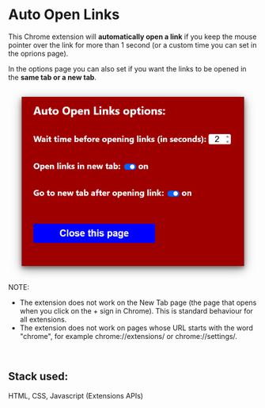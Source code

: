 # Auto Open Links

This Chrome extension will **automatically open a link** if you keep the mouse pointer over the link for more than 1 second (or a custom time you can set in the oprions page). 

In the options page you can also set if you want the links to be opened in the **same tab or a new tab**.

<br/>
<div align="center" >
  <img src="Docs/Screenshots/options.png" alt="Auto open links options page" width="450px" style="box-shadow: 0 4px 8px 0 rgba(0, 0, 0, 0.4), 0 6px 20px 0 rgba(0, 0, 0, 0.4);">
</div>
<br/>

NOTE: 
- The extension does not work on the New Tab page (the page that opens when you click on the + sign in Chrome). This is standard behaviour for all extensions.
- The extension does not work on pages whose URL starts with the word "chrome", for example chrome://extensions/ or chrome://settings/.
  
&nbsp;  

## Stack used:

HTML, CSS, Javascript (Extensions APIs)

&nbsp;
  
